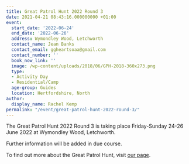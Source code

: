 ```yaml
---
title: Great Patrol Hunt 2022 Round 3
date: 2021-04-21 08:43:16.000000000 +01:00
event:
  start_date: '2022-06-24'
  end_date: '2022-06-26'
  address: Wymondley Wood, Letchworth
  contact_name: Jean Banks
  contact_email: ggheartsoaa@gmail.com
  contact_number: ''
  book_now_link: ''
  image: /wp-content/uploads/2018/06/GPH-2018-360x273.png
  type: 
  - Activity Day
  - Residential/Camp
  age-group: Guides
  location: Hertfordshire, North
author:
  display_name: Rachel Kemp
permalink: "/event/great-patrol-hunt-2022-round-3/"
---
```

<p>The Great Patrol Hunt 2022 Round 3 is taking place Friday-Sunday 24-26 June 2022 at Wymondley Wood, Letchworth.</p>
<p>Further information will be added in due course.</p>
<p>To find out more about the Great Patrol Hunt, visit <a href="/great-patrol-hunt/" target="_blank" rel="noopener noreferrer">our page</a>.</p>

